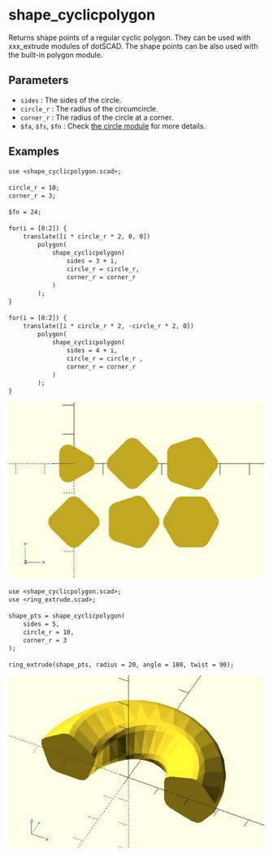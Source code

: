 # shape_cyclicpolygon

Returns shape points of a regular cyclic polygon. They can be used with xxx_extrude modules of dotSCAD. The shape points can be also used with the built-in polygon module. 

## Parameters

- `sides` : The sides of the circle.
- `circle_r` : The radius of the circumcircle.
- `corner_r` : The radius of the circle at a corner.
- `$fa`, `$fs`, `$fn` : Check [the circle module](https://en.wikibooks.org/wiki/OpenSCAD_User_Manual/Using_the_2D_Subsystem#circle) for more details.

## Examples

    use <shape_cyclicpolygon.scad>;

    circle_r = 10;
    corner_r = 3;

    $fn = 24;

    for(i = [0:2]) {
        translate([i * circle_r * 2, 0, 0]) 
            polygon(
                shape_cyclicpolygon(
                    sides = 3 + i, 
                    circle_r = circle_r, 
                    corner_r = corner_r
                )
            );
    }

    for(i = [0:2]) {
        translate([i * circle_r * 2, -circle_r * 2, 0]) 
            polygon(
                shape_cyclicpolygon(
                    sides = 4 + i, 
                    circle_r = circle_r , 
                    corner_r = corner_r
                )
            );
    }

![shape_cyclicpolygon](images/lib2x-shape_cyclicpolygon-1.JPG)

    use <shape_cyclicpolygon.scad>;
    use <ring_extrude.scad>;

    shape_pts = shape_cyclicpolygon(
        sides = 5, 
        circle_r = 10, 
        corner_r = 3
    );

    ring_extrude(shape_pts, radius = 20, angle = 180, twist = 90);

![shape_cyclicpolygon](images/lib2x-shape_cyclicpolygon-2.JPG)
